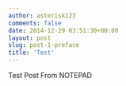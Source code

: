 ```yaml
---
author: asterisk123
comments: false
date: 2014-12-29 03:51:30+00:00
layout: post
slug: post-1-preface
title: 'Test'
---
```

Test Post From NOTEPAD
